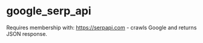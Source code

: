 # google_serp_api

Requires membership with: https://serpapi.com - crawls Google and returns JSON response. 
